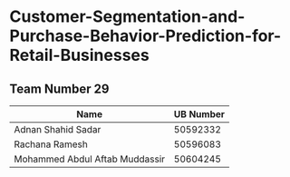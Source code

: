 # Customer-Segmentation-and-Purchase-Behavior-Prediction-for-Retail-Businesses

## Team Number 29
| Name  | UB Number | 
|-------|-----|
| Adnan Shahid Sadar | 50592332  |
| Rachana Ramesh   | 50596083  |
| Mohammed Abdul Aftab Muddassir | 50604245  |
